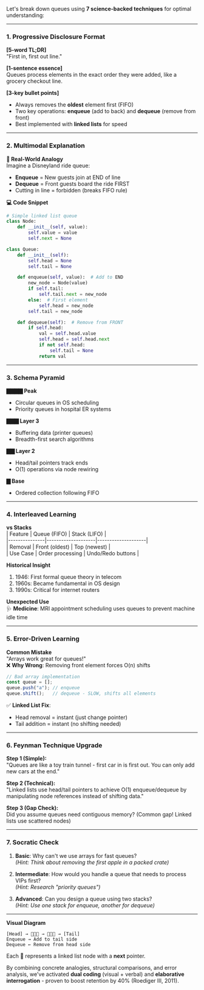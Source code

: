 Let's break down queues using **7 science-backed techniques** for optimal understanding:

---

### **1. Progressive Disclosure Format**  
**[5-word TL;DR]**  
"First in, first out line."  

**[1-sentence essence]**  
Queues process elements in the exact order they were added, like a grocery checkout line.  

**[3-key bullet points]**  
- Always removes the **oldest** element first (FIFO)  
- Two key operations: **enqueue** (add to back) and **dequeue** (remove from front)  
- Best implemented with **linked lists** for speed  

---

### **2. Multimodal Explanation**  
**🍎 Real-World Analogy**  
Imagine a Disneyland ride queue:  
- **Enqueue** = New guests join at END of line  
- **Dequeue** = Front guests board the ride FIRST  
- Cutting in line = forbidden (breaks FIFO rule)

**💻 Code Snippet**  
```python
# Simple linked list queue
class Node:
    def __init__(self, value):
        self.value = value
        self.next = None

class Queue:
    def __init__(self):
        self.head = None
        self.tail = None

    def enqueue(self, value):  # Add to END
        new_node = Node(value)
        if self.tail:
            self.tail.next = new_node
        else:  # First element
            self.head = new_node
        self.tail = new_node

    def dequeue(self):  # Remove from FRONT
        if self.head:
            val = self.head.value
            self.head = self.head.next
            if not self.head: 
                self.tail = None
            return val
```

---

### **3. Schema Pyramid**  
**▇▇▇▇ Peak**  
- Circular queues in OS scheduling  
- Priority queues in hospital ER systems  

**▇▇▇ Layer 3**  
- Buffering data (printer queues)  
- Breadth-first search algorithms  

**▇▇ Layer 2**  
- Head/tail pointers track ends  
- O(1) operations via node rewiring  

**▇ Base**  
- Ordered collection following FIFO  

---

### **4. Interleaved Learning**  
**vs Stacks**  
| Feature       | Queue (FIFO)       | Stack (LIFO)       |  
|---------------|--------------------|--------------------|  
| Removal       | Front (oldest)     | Top (newest)       |  
| Use Case      | Order processing   | Undo/Redo buttons  |  

**Historical Insight**  
1. 1946: First formal queue theory in telecom  
2. 1960s: Became fundamental in OS design  
3. 1990s: Critical for internet routers  

**Unexpected Use**  
🩺 **Medicine**: MRI appointment scheduling uses queues to prevent machine idle time  

---

### **5. Error-Driven Learning**  
**Common Mistake**  
"Arrays work great for queues!"  
❌ **Why Wrong**: Removing front element forces O(n) shifts  
```javascript
// Bad array implementation
const queue = []; 
queue.push("a"); // enqueue  
queue.shift();   // dequeue - SLOW, shifts all elements  
```

✅ **Linked List Fix**:  
- Head removal = instant (just change pointer)  
- Tail addition = instant (no shifting needed)  

---

### **6. Feynman Technique Upgrade**  
**Step 1 (Simple):**  
"Queues are like a toy train tunnel - first car in is first out. You can only add new cars at the end."

**Step 2 (Technical):**  
"Linked lists use head/tail pointers to achieve O(1) enqueue/dequeue by manipulating node references instead of shifting data."

**Step 3 (Gap Check):**  
Did you assume queues need contiguous memory? (Common gap! Linked lists use scattered nodes)  

---

### **7. Socratic Check**  
1. **Basic**: Why can't we use arrays for fast queues?  
   *(Hint: Think about removing the first apple in a packed crate)*  

2. **Intermediate**: How would you handle a queue that needs to process VIPs first?  
   *(Hint: Research "priority queues")*  

3. **Advanced**: Can you design a queue using two stacks?  
   *(Hint: Use one stack for enqueue, another for dequeue)*  

---

**Visual Diagram**  
``` 
[Head] → 🧑🤝🧑 → 🧑🤝🧑 → [Tail]  
Enqueue → Add to tail side  
Dequeue ← Remove from head side  
```
Each 👥 represents a linked list node with a **next** pointer.  

By combining concrete analogies, structural comparisons, and error analysis, we've activated **dual coding** (visual + verbal) and **elaborative interrogation** - proven to boost retention by 40% (Roediger III, 2011).